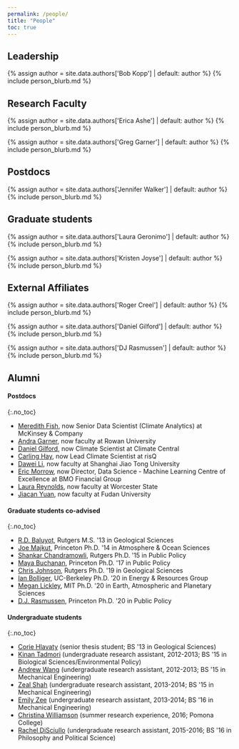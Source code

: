 ```yaml
---
permalink: /people/
title: "People" 
toc: true
---
```


## Leadership

{% assign author = site.data.authors['Bob Kopp'] | default: author %}
{% include person_blurb.md %}

## Research Faculty


{% assign author = site.data.authors['Erica Ashe'] | default: author %}
{% include person_blurb.md %}

{% assign author = site.data.authors['Greg Garner'] | default: author %}
{% include person_blurb.md %}

## Postdocs

{% assign author = site.data.authors['Jennifer Walker'] | default: author %}
{% include person_blurb.md %}
  
## Graduate students

{% assign author = site.data.authors['Laura Geronimo'] | default: author %}
{% include person_blurb.md %}

{% assign author = site.data.authors['Kristen Joyse'] | default: author %}
{% include person_blurb.md %}


## External Affiliates

{% assign author = site.data.authors['Roger Creel'] | default: author %}
{% include person_blurb.md %}


{% assign author = site.data.authors['Daniel Gilford'] | default: author %}
{% include person_blurb.md %}

{% assign author = site.data.authors['DJ Rasmussen'] | default: author %}
{% include person_blurb.md %}

## Alumni

#### Postdocs
{:.no_toc}

* [Meredith Fish](https://scholar.google.com/citations?user=ylBUGX4AAAAJ), now Senior Data Scientist (Climate Analytics) at McKinsey & Company
* [Andra Garner](https://sites.google.com/site/andrajreed/home?authuser=0), now faculty at Rowan University
* [Daniel Gilford](http://danielgilford.com), now Climate Scientist at Climate Central
* [Carling Hay](http://www.carlinghay.com), now Lead Climate Scientist at risQ
* [Dawei Li](https://scholar.google.com/citations?user=qfAPnEIAAAAJ&hl=en&oi=sra),  now faculty at Shanghai Jiao Tong University
* [Eric Morrow](http://www.ericmorrow.ca), now Director, Data Science - Machine Learning Centre of Excellence at BMO Financial Group
*  [Laura Reynolds](https://scholar.google.com/citations?hl=en&user=dsGpWHcAAAAJ), now faculty at Worcester State
* [Jiacan Yuan](https://scholar.google.com/citations?user=FXb2_P0AAAAJ&hl=en), now faculty at Fudan University

#### Graduate students co-advised
{:.no_toc}

* [R.D. Baluyot](https://www.linkedin.com/pub/ronidell-baluyot/72/2b5/359), Rutgers M.S. '13 in Geological Sciences
* [Joe Majkut](https://niskanencenter.org/blog/staff/director-of-climate-science-2/), Princeton  Ph.D. '14 in Atmosphere & Ocean Sciences
* [Shankar Chandramowli](https://www.linkedin.com/pub/shankar-chandramowli/10/4a9/78), Rutgers Ph.D. '15 in Public Policy
* [Maya Buchanan](https://www.linkedin.com/in/maya-buchanan-b544a87/), Princeton Ph.D. '17 in Public Policy
* [Chris Johnson](), Rutgers Ph.D. '19 in Geological Sciences
* [Ian Bolliger](https://www.linkedin.com/in/ianbolliger/), UC-Berkeley Ph.D. ’20 in Energy & Resources Group
* [Megan Lickley](http://paocweb.mit.edu/people/mlickley), MIT Ph.D. '20 in Earth, Atmospheric and Planetary Sciences
* [D.J. Rasmussen](http://www.djrasmussen.co), Princeton Ph.D. '20 in Public Policy


#### Undergraduate students
{:.no_toc}

* [Corie Hlavaty](https://www.linkedin.com/in/corie-hlavaty-7a2a92b2/) (senior thesis student; BS '13 in Geological Sciences)
* [Kinan Tadmori](https://www.linkedin.com/pub/kinan-tadmori/b0/42a/212) (undergraduate research assistant, 2012-2013; BS '15 in Biological Sciences/Environmental Policy)
* [Andrew Wang](https://www.linkedin.com/in/andrewericwang/) (undergraduate research assistant, 2012-2013; BS '15 in Mechanical Engineering)
* [Zeal Shah](https://www.linkedin.com/pub/zeal-shah/a3/902/353) (undergraduate research assistant, 2013-2014; BS '15 in Mechanical Engineering)
* [Emily Zee](https://www.linkedin.com/pub/emily-zee/89/19a/56) (undergraduate research assistant, 2013-2014; BS '16 in Mechanical Engineering)
* [Christina Williamson](http://reu.dimacs.rutgers.edu/~chrisw/) (summer research experience, 2016; Pomona College)
* [Rachel DiSciullo](https://www.linkedin.com/pub/rachel-k-disciullo/8a/931/431) (undergraduate research assistant, 2015-2016; BS '16 in Philosophy and Political Science)


